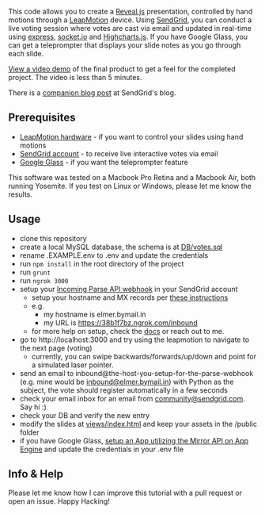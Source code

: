 This code allows you to create a [Reveal.js](http://lab.hakim.se/reveal-js) presentation, controlled by hand motions through a [LeapMotion](https://www.leapmotion.com) device. Using [SendGrid](http://www.sendgrid.com), you can conduct a live voting session where votes are cast via email and updated in real-time using [express](http://expressjs.com), [socket.io](http://socket.io) and [Highcharts.js](http://www.highcharts.com). If you have Google Glass, you can get a teleprompter that displays your slide notes as you go through each slide.

[View a video demo](https://www.youtube.com/watch?v=Pu1QE5hh9EY) of the final product to get a feel for the completed project. The video is less than 5 minutes.

There is a [companion blog post](http://sendgrid.com/blog/ultimate-interactive-presentation/) at SendGrid's blog.

## Prerequisites ##

* [LeapMotion hardware](https://www.leapmotion.com) - if you want to control your slides using hand motions
* [SendGrid account](http://www.sendgrid.com) - to receive live interactive votes via email
* [Google Glass](http://www.google.com/glass) - if you want the teleprompter feature

This software was tested on a Macbook Pro Retina and a Macbook Air, both running Yosemite. If you test on Linux or Windows, please let me know the results.

## Usage ##

* clone this repository
* create a local MySQL database, the schema is at [DB/votes.sql](https://github.com/thinkingserious/interactive-presentation-template/blob/master/DB/votes.sql)
* rename .EXAMPLE.env to .env and update the credentials
* run `npm install` in the root directory of the project
* run `grunt`
* run `ngrok 3000`
* setup your [Incoming Parse API webhook](http://sendgrid.com/docs/API_Reference/Webhooks/parse.html) in your SendGrid account
	* setup your hostname and MX records per [these instructions](http://sendgrid.com/docs/API_Reference/Webhooks/parse.html)
	* e.g. 
		* my hostname is elmer.bymail.in
		* my URL is https://38b1f7bz.ngrok.com/inbound
	* for more help on setup, check the [docs](http://sendgrid.com/docs/API_Reference/Webhooks/parse.html) or reach out to me.
* go to http://localhost:3000 and try using the leapmotion to navigate to the next page (voting)
	* currently, you can swipe backwards/forwards/up/down and point for a simulated laser pointer. 
* send an email to inbound@the-host-you-setup-for-the-parse-webhook (e.g. mine would be inbound@elmer.bymail.in) with Python as the subject, the vote should register automatically in a few seconds
* check your email inbox for an email from community@sendgrid.com. Say hi :)
* check your DB and verify the new entry
* modify the slides at [views/index.html](https://github.com/thinkingserious/interactive-presentation-template/blob/master/views/index.html) and keep your assets in the /public folder
* if you have Google Glass, [setup an App utilizing the Mirror API on App Engine](https://sendgrid.com/blog/google-glass-email/) and update the credentials in your .env file

## Info & Help ##

Please let me know how I can improve this tutorial with a pull request or open an issue. Happy Hacking!
